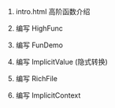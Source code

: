 1. intro.html 高阶函数介绍

2. 编写 HighFunc

3. 编写 FunDemo

4. 编写 ImplicitValue (隐式转换)

5. 编写 RichFile

6. 编写 ImplicitContext


